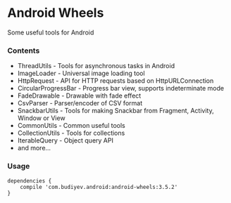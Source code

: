 # Android Wheels
Some useful tools for Android

### Contents
* ThreadUtils - Tools for asynchronous tasks in Android
* ImageLoader - Universal image loading tool
* HttpRequest - API for HTTP requests based on HttpURLConnection
* CircularProgressBar - Progress bar view, supports indeterminate mode
* FadeDrawable - Drawable with fade effect
* CsvParser - Parser/encoder of CSV format
* SnackbarUtils - Tools for making Snackbar from Fragment, Activity, Window or View
* CommonUtils - Common useful tools
* CollectionUtils - Tools for collections
* IterableQuery - Object query API
* and more...

### Usage
```
dependencies {
    compile 'com.budiyev.android:android-wheels:3.5.2'
}
```
